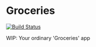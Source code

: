 # Groceries
[![Build Status](https://travis-ci.org/grandboum/Groceries.svg?branch=develop)](https://travis-ci.org/grandboum/Groceries)

WIP: Your ordinary 'Groceries' app
